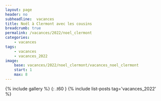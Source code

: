 ```yaml
---
layout: page
header: no
subheadline:  vacances
title: Noël à Clermont avec les cousins
breadcrumb: true
permalink: /vacances/2022/noel_clermont
categories:
    - vacances
tags:
    - vacances
    - vacances_2022
image:
    base: vacances/2022/noel_clermont/vacances_noel_clermont
    start: 1
    max: 8
---
```

{% include gallery %}
{: .t60 }
{% include list-posts tag='vacances_2022' %}

